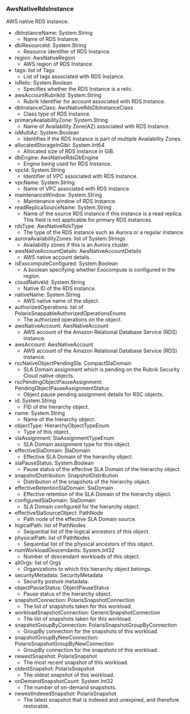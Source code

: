 ### AwsNativeRdsInstance
AWS native RDS instance.

- dbInstanceName: System.String
  - Name of RDS Instance.
- dbiResourceId: System.String
  - Resource identifier of RDS Instance.
- region: AwsNativeRegion
  - AWS region of RDS Instance.
- tags: list of Tags
  - List of tags associated with RDS Instance.
- isRelic: System.Boolean
  - Specifies whether the RDS Instance is a relic.
- awsAccountRubrikId: System.String
  - Rubrik Identifier for account associated with RDS Instance.
- dbInstanceClass: AwsNativeRdsDbInstanceClass
  - Class type of RDS Instance.
- primaryAvailabilityZone: System.String
  - Name of Availability Zone(AZ) associated with RDS Instance.
- isMultiAz: System.Boolean
  - Identifies if the RDS Instance is part of multiple Availability Zones.
- allocatedStorageInGibi: System.Int64
  - Allocated size of RDS Instance in GiB.
- dbEngine: AwsNativeRdsDbEngine
  - Engine being used for RDS Instance.
- vpcId: System.String
  - Identifier of VPC associated with RDS Instance.
- vpcName: System.String
  - Name of VPC associated with RDS Instance.
- maintenanceWindow: System.String
  - Maintenance window of RDS Instance.
- readReplicaSourceName: System.String
  - Name of the source RDS instance if this instance is a read replica. This field is not applicable for primary RDS instances.
- rdsType: AwsNativeRdsType
  - The type of the RDS instance such as Aurora or a regular instance.
- auroraAvailabilityZones: list of System.Strings
  - Availability zones if this is an Aurora cluster.
- awsNativeAccountDetails: AwsNativeAccountDetails
  - AWS native account details.
- isExocomputeConfigured: System.Boolean
  - A boolean specifying whether Exocompute is configured in the region.
- cloudNativeId: System.String
  - Native ID of the RDS instance.
- nativeName: System.String
  - AWS native name of the object.
- authorizedOperations: list of PolarisSnappableAuthorizedOperationsEnums
  - The authorized operations on the object.
- awsNativeAccount: AwsNativeAccount
  - AWS account of the Amazon Relational Database Service (RDS) instance.
- awsAccount: AwsNativeAccount
  - AWS account of the Amazon Relational Database Service (RDS) instance.
- rscNativeObjectPendingSla: CompactSlaDomain
  - SLA Domain assignment which is pending on the Rubrik Security Cloud native objects.
- rscPendingObjectPauseAssignment: PendingObjectPauseAssignmentStatus
  - Object pause pending assignment details for RSC objects.
- id: System.String
  - FID of the hierarchy object.
- name: System.String
  - Name of the hierarchy object.
- objectType: HierarchyObjectTypeEnum
  - Type of this object.
- slaAssignment: SlaAssignmentTypeEnum
  - SLA Domain assignment type for this object.
- effectiveSlaDomain: SlaDomain
  - Effective SLA Domain of the hierarchy object.
- slaPauseStatus: System.Boolean
  - Pause status of the effective SLA Domain of the hierarchy object.
- snapshotDistribution: SnapshotDistribution
  - Distribution of the snapshots of the hierarchy object.
- effectiveRetentionSlaDomain: SlaDomain
  - Effective retention of the SLA Domain of the hierarchy object.
- configuredSlaDomain: SlaDomain
  - SLA Domain configured for the hierarchy object.
- effectiveSlaSourceObject: PathNode
  - Path node of the effective SLA Domain source.
- logicalPath: list of PathNodes
  - Sequential list of the logical ancestors of this object.
- physicalPath: list of PathNodes
  - Sequential list of the physical ancestors of this object.
- numWorkloadDescendants: System.Int32
  - Number of descendant workloads of this object.
- allOrgs: list of Orgs
  - Organizations to which this hierarchy object belongs.
- securityMetadata: SecurityMetadata
  - Security posture metadata.
- objectPauseStatus: ObjectPauseStatus
  - Pause status of the hierarchy object.
- snapshotConnection: PolarisSnapshotConnection
  - The list of snapshots taken for this workload.
- workloadSnapshotConnection: GenericSnapshotConnection
  - The list of snapshots taken for this workload.
- snapshotGroupByConnection: PolarisSnapshotGroupByConnection
  - GroupBy connection for the snapshots of this workload.
- snapshotGroupByNewConnection: PolarisSnapshotGroupByNewConnection
  - GroupBy connection for the snapshots of this workload.
- newestSnapshot: PolarisSnapshot
  - The most recent snapshot of this workload.
- oldestSnapshot: PolarisSnapshot
  - The oldest snapshot of this workload.
- onDemandSnapshotCount: System.Int32
  - The number of on-demand snapshots.
- newestIndexedSnapshot: PolarisSnapshot
  - The latest snapshot that is indexed and unexpired, and therefore restorable.
